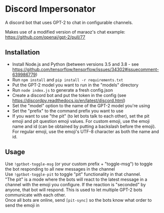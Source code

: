 # Discord Impersonator

A discord bot that uses GPT-2 to chat in configurable channels.

Makes use of a modified version of maraoz's chat example: https://github.com/openai/gpt-2/pull/77

## Installation
 - Install Node.js and Python (between versions 3.5 and 3.8 - see https://github.com/tensorflow/tensorflow/issues/34302#issuecomment-639986779)
 - Run `npm install` and `pip install -r requirements.txt`
 - Put the GPT-2 model you want to run in the "models" directory
 - Run `node index.js` to generate a fresh config.json
 - Create a discord bot and put the token in the config (see https://discordpy.readthedocs.io/en/latest/discord.html)
 - Set the "model" option to the name of the GPT-2 model you're using
 - Set the "prefix" to the command prefix you want to use
 - If you want to use "the pit" (to let bots talk to each other), set the pit emoji and pit question emoji values.
   For custom emoji, use the emoji name and id (can be obtained by putting a backslash before the emoji).
   For regular emoji, use the emoji's UTF-8 character as both the name and id.

## Usage
Use `!gptbot-toggle-msg` (or your custom prefix + "toggle-msg") to toggle the bot responding to all new messages in the channel\
Use `!gptbot-toggle-pit` to toggle "pit" functionality in that channel.\
"The pit" is a mode where the bots will react to the latest message in a channel with the emoji you configure. If the reaction is "seconded" by anyone, that bot will respond. This is used to let multiple GPT-2 bots communicate with each other.\
Once all bots are online, send `[pit-sync]` so the bots know what order to send the emoji in
